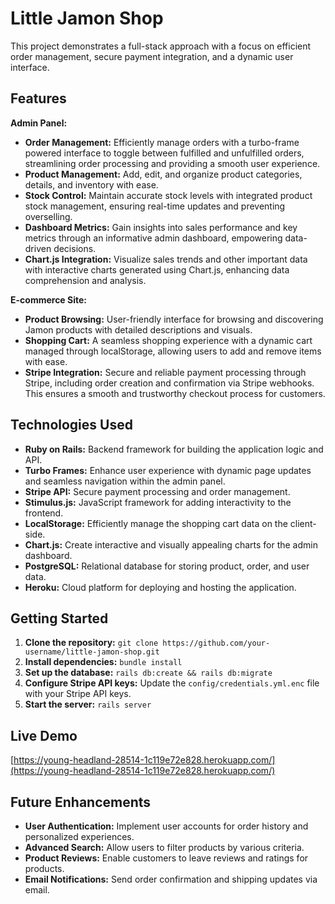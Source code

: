# Little Jamon Shop

This project demonstrates a full-stack approach with a focus on efficient order management, secure payment integration, and a dynamic user interface.

## Features

**Admin Panel:**

- **Order Management:** Efficiently manage orders with a turbo-frame powered interface to toggle between fulfilled and unfulfilled orders, streamlining order processing and providing a smooth user experience.
- **Product Management:** Add, edit, and organize product categories, details, and inventory with ease.
- **Stock Control:** Maintain accurate stock levels with integrated product stock management, ensuring real-time updates and preventing overselling.
- **Dashboard Metrics:** Gain insights into sales performance and key metrics through an informative admin dashboard, empowering data-driven decisions.
- **Chart.js Integration:** Visualize sales trends and other important data with interactive charts generated using Chart.js, enhancing data comprehension and analysis.

**E-commerce Site:**

- **Product Browsing:** User-friendly interface for browsing and discovering Jamon products with detailed descriptions and visuals.
- **Shopping Cart:** A seamless shopping experience with a dynamic cart managed through localStorage, allowing users to add and remove items with ease.
- **Stripe Integration:** Secure and reliable payment processing through Stripe, including order creation and confirmation via Stripe webhooks. This ensures a smooth and trustworthy checkout process for customers.

## Technologies Used

- **Ruby on Rails:** Backend framework for building the application logic and API.
- **Turbo Frames:** Enhance user experience with dynamic page updates and seamless navigation within the admin panel.
- **Stripe API:** Secure payment processing and order management.
- **Stimulus.js:** JavaScript framework for adding interactivity to the frontend.
- **LocalStorage:** Efficiently manage the shopping cart data on the client-side.
- **Chart.js:** Create interactive and visually appealing charts for the admin dashboard.
- **PostgreSQL:** Relational database for storing product, order, and user data.
- **Heroku:** Cloud platform for deploying and hosting the application.

## Getting Started

1. **Clone the repository:** `git clone https://github.com/your-username/little-jamon-shop.git`
2. **Install dependencies:** `bundle install`
3. **Set up the database:** `rails db:create && rails db:migrate`
4. **Configure Stripe API keys:** Update the `config/credentials.yml.enc` file with your Stripe API keys.
5. **Start the server:** `rails server`

## Live Demo

[https://young-headland-28514-1c119e72e828.herokuapp.com/](https://young-headland-28514-1c119e72e828.herokuapp.com/)

## Future Enhancements

- **User Authentication:** Implement user accounts for order history and personalized experiences.
- **Advanced Search:** Allow users to filter products by various criteria.
- **Product Reviews:** Enable customers to leave reviews and ratings for products.
- **Email Notifications:** Send order confirmation and shipping updates via email.
